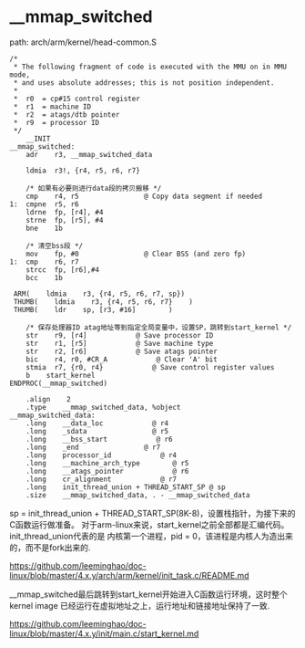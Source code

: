 __mmap_switched
========================================


path: arch/arm/kernel/head-common.S
```
/*
 * The following fragment of code is executed with the MMU on in MMU mode,
 * and uses absolute addresses; this is not position independent.
 *
 *  r0  = cp#15 control register
 *  r1  = machine ID
 *  r2  = atags/dtb pointer
 *  r9  = processor ID
 */
    __INIT
__mmap_switched:
    adr    r3, __mmap_switched_data

    ldmia  r3!, {r4, r5, r6, r7}

    /* 如果有必要则进行data段的拷贝搬移 */
    cmp    r4, r5                @ Copy data segment if needed
1:  cmpne  r5, r6
    ldrne  fp, [r4], #4
    strne  fp, [r5], #4
    bne    1b

    /* 清空bss段 */
    mov    fp, #0                @ Clear BSS (and zero fp)
1:  cmp    r6, r7
    strcc  fp, [r6],#4
    bcc    1b

 ARM(    ldmia    r3, {r4, r5, r6, r7, sp})
 THUMB(    ldmia    r3, {r4, r5, r6, r7}    )
 THUMB(    ldr    sp, [r3, #16]        )

    /* 保存处理器ID atag地址等到指定全局变量中，设置SP，跳转到start_kernel */
    str    r9, [r4]            @ Save processor ID
    str    r1, [r5]            @ Save machine type
    str    r2, [r6]            @ Save atags pointer
    bic    r4, r0, #CR_A            @ Clear 'A' bit
    stmia  r7, {r0, r4}            @ Save control register values
    b    start_kernel
ENDPROC(__mmap_switched)

    .align    2
    .type    __mmap_switched_data, %object
__mmap_switched_data:
    .long    __data_loc            @ r4
    .long    _sdata                @ r5
    .long    __bss_start            @ r6
    .long    _end                @ r7
    .long    processor_id            @ r4
    .long    __machine_arch_type        @ r5
    .long    __atags_pointer            @ r6
    .long    cr_alignment            @ r7
    .long    init_thread_union + THREAD_START_SP @ sp
    .size    __mmap_switched_data, . - __mmap_switched_data
```

sp = init_thread_union + THREAD_START_SP(8K-8)，设置栈指针，为接下来的C函数运行做准备。
对于arm-linux来说，start_kernel之前全部都是汇编代码。init_thread_union代表的是
内核第一个进程，pid = 0，该进程是内核人为造出来的，而不是fork出来的.

https://github.com/leeminghao/doc-linux/blob/master/4.x.y/arch/arm/kernel/init_task.c/README.md

__mmap_switched最后跳转到start_kernel开始进入C函数运行环境，这时整个kernel image
已经运行在虚拟地址之上，运行地址和链接地址保持了一致.

https://github.com/leeminghao/doc-linux/blob/master/4.x.y/init/main.c/start_kernel.md
